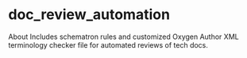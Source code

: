 # doc_review_automation
About Includes schematron rules and customized Oxygen Author XML terminology checker file for automated reviews of tech docs.
